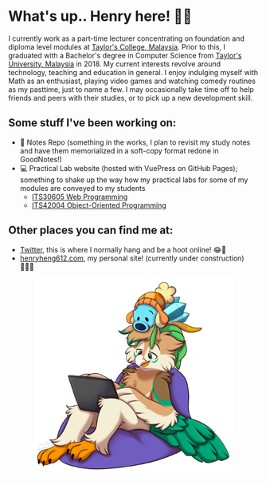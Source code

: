 # What's up.. Henry here! 👋🏻

I currently work as a part-time lecturer concentrating on foundation and diploma level modules at [Taylor's College, Malaysia](https://college.taylors.edu.my).
Prior to this, I graduated with a Bachelor's degree in Computer Science from [Taylor's University, Malaysia](https://university.taylors.edu.my) in 2018.
My current interests revolve around technology, teaching and education in general.
I enjoy indulging myself with Math as an enthusiast, playing video games and watching comedy routines as my pasttime, just to name a few.
I may occasionally take time off to help friends and peers with their studies, or to pick up a new development skill.

## Some stuff I've been working on:

- 📝 Notes Repo (something in the works, I plan to revisit my study notes and have them memorialized in a soft-copy format redone in GoodNotes!)
- 💻 Practical Lab website (hosted with VuePress on GitHub Pages); something to shake up the way how my practical labs for some of my modules are conveyed to my students
  - [ITS30605 Web Programming](https://deezombiedude612.github.io/wp-labs)
  - [ITS42004 Object-Oriented Programming](https://deezombiedude612.github.io/oop-labs)

## Other places you can find me at:

- [Twitter](https://twitter.com/deezombiedude), this is where I normally hang and be a hoot online! 😂🦉
- [henryheng612.com](https://henryheng612.com), my personal site! (currently under construction) 🧑🏻‍💻

<div style="" align="center">
	<img src="assets/intro_idle.png" alt="Intro Image" style="width: 400px;">
</div>
